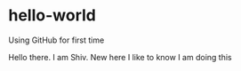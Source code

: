 # hello-world
Using GitHub for first time

Hello there. I am Shiv. New here
I like to know I am doing this
